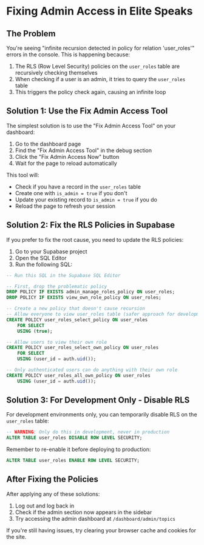 # Fixing Admin Access in Elite Speaks

## The Problem

You're seeing "infinite recursion detected in policy for relation 'user_roles'" errors in the console. This is happening because:

1. The RLS (Row Level Security) policies on the `user_roles` table are recursively checking themselves
2. When checking if a user is an admin, it tries to query the `user_roles` table
3. This triggers the policy check again, causing an infinite loop

## Solution 1: Use the Fix Admin Access Tool

The simplest solution is to use the "Fix Admin Access Tool" on your dashboard:

1. Go to the dashboard page
2. Find the "Fix Admin Access Tool" in the debug section
3. Click the "Fix Admin Access Now" button
4. Wait for the page to reload automatically

This tool will:
- Check if you have a record in the `user_roles` table
- Create one with `is_admin = true` if you don't
- Update your existing record to `is_admin = true` if you do
- Reload the page to refresh your session

## Solution 2: Fix the RLS Policies in Supabase

If you prefer to fix the root cause, you need to update the RLS policies:

1. Go to your Supabase project
2. Open the SQL Editor
3. Run the following SQL:

```sql
-- Run this SQL in the Supabase SQL Editor

-- First, drop the problematic policy
DROP POLICY IF EXISTS admin_manage_roles_policy ON user_roles;
DROP POLICY IF EXISTS view_own_role_policy ON user_roles;

-- Create a new policy that doesn't cause recursion
-- Allow everyone to view user_roles table (safer approach for development)
CREATE POLICY user_roles_select_policy ON user_roles
    FOR SELECT
    USING (true);

-- Allow users to view their own role
CREATE POLICY user_roles_select_own_policy ON user_roles
    FOR SELECT
    USING (user_id = auth.uid());

-- Only authenticated users can do anything with their own role
CREATE POLICY user_roles_all_own_policy ON user_roles
    USING (user_id = auth.uid());
```

## Solution 3: For Development Only - Disable RLS

For development environments only, you can temporarily disable RLS on the `user_roles` table:

```sql
-- WARNING: Only do this in development, never in production
ALTER TABLE user_roles DISABLE ROW LEVEL SECURITY;
```

Remember to re-enable it before deploying to production:

```sql
ALTER TABLE user_roles ENABLE ROW LEVEL SECURITY;
```

## After Fixing the Policies

After applying any of these solutions:

1. Log out and log back in
2. Check if the admin section now appears in the sidebar
3. Try accessing the admin dashboard at `/dashboard/admin/topics`

If you're still having issues, try clearing your browser cache and cookies for the site.

